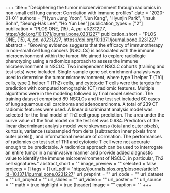 +++
title = "Deciphering the tumor microenvironment through radiomics in non-small cell lung cancer: Correlation with immune profiles"
date = "2020-01-01"
authors = ["Hyun Jung Yoon", "Jun Kang", "Hyunjin Park", "Insuk Sohn", "Seung-Hak Lee", "Ho Yun Lee"]
publication_types = ["2"]
publication = "PLOS ONE, (15), 4, _pp. e0231227_, https://doi.org/10.1371/journal.pone.0231227"
publication_short = "PLOS ONE, (15), 4, _pp. e0231227_, https://doi.org/10.1371/journal.pone.0231227"
abstract = "Growing evidence suggests that the efficacy of immunotherapy in non-small cell lung cancers (NSCLCs) is associated with the immune microenvironment within the tumor. We aimed to explore radiologic phenotyping using a radiomics approach to assess the immune microenvironment in NSCLC. Two independent NSCLC cohorts (training and test sets) were included. Single-sample gene set enrichment analysis was used to determine the tumor microenvironment, where type 1 helper T (Th1) cells, type 2 helper T (Th2) cells, and cytotoxic T cells were the targets for prediction with computed tomographic (CT) radiomic features. Multiple algorithms were in the modeling followed by final model selection. The training dataset comprised 89 NSCLCs and the test set included 60 cases of lung squamous cell carcinoma and adenocarcinoma. A total of 239 CT radiomic features were used. A linear discriminant analysis model was selected for the final model of Th2 cell group prediction. The area under the curve value of the final model on the test set was 0.684. Predictors of the linear discriminant analysis model were skewness (total and outer pixels), kurtosis, variance (subsampled from delta [subtraction inner pixels from outer pixels]), and informational measure of correlation. The performances of radiomics on test set of Th1 and cytotoxic T cell were not accurate enough to be predictable. A radiomics approach can be used to interrogate an entire tumor in a noninvasive manner and provide added diagnostic value to identify the immune microenvironment of NSCLC, in particular, Th2 cell signatures."
abstract_short = ""
image_preview = ""
selected = false
projects = []
tags = []
url_pdf = "https://journals.plos.org/plosone/article?id=10.1371/journal.pone.0231227"
url_preprint = ""
url_code = ""
url_dataset = ""
url_project = ""
url_slides = ""
url_video = ""
url_poster = ""
url_source = ""
math = true
highlight = true
[header]
image = ""
caption = ""
+++
